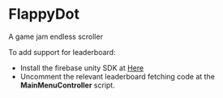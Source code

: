 # FlappyDot
A game jam endless scroller

To add support for leaderboard:
 - Install the firebase unity SDK at [Here](https://firebase.google.com/docs/unity/setup)
 - Uncomment the relevant leaderboard fetching code at the **MainMenuController** script.
